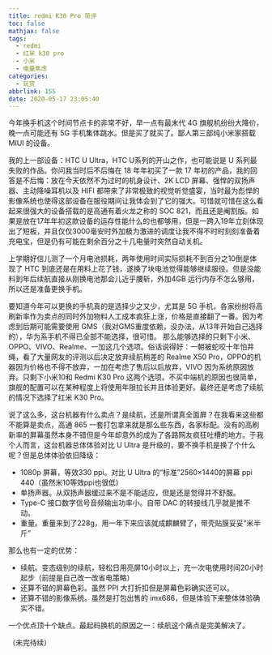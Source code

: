 ```yaml
---
title: redmi K30 Pro 简评
toc: false
mathjax: false
tags:
  - redmi
  - 红米 k30 pro
  - 小米
  - 电量焦虑
categories:
  - 玩赏
abbrlink: 155
date: 2020-05-17 23:05:40
---
```


今年换手机这个时间节点卡的非常不好，早一点有最末代 4G 旗舰机纷纷大降价，晚一点可能还有 5G 手机集体跳水。但是买了就买了。鄙人第三部纯小米家搭载 MIUI 的设备。

<!--more-->

我的上一部设备：HTC U Ultra，HTC U系列的开山之作，也可能说是 U 系列最失败的作品。你问我当时后不后悔在 18 年年初买了一款 17 年初的产品，我的回答是不后悔：放在今天依然不为过时的机身设计、2K LCD 屏幕、强悍的双扬声器、主动降噪耳机以及 HIFI 都带来了非常极致的视觉听觉盛宴，当时最为彪悍的影像系统也使得这部设备在服役期间让我体会到了它的强大。可惜就可惜在这么看起来很强大的设备搭载的是高通有着火龙之称的 SOC 821，而且还是阉割版。如果是放在17年年初这款设备的运存性能什么的也都够用，但是一跨入19年立刻体现出了短板，并且仅仅3000毫安时外加极为激进的调度让我不得不时时刻刻准备着充电宝，但是仍有可能在剩余百分之十几电量时突然自动关机。

上学期好信儿测了一个月电池损耗，两年使用时间实际损耗不到百分之10倒是体现了 HTC 到底还是在用料上花了钱，遂换了块电池觉得能够继续服役。但是没能料到年后续航直接从刚换电池那会儿近乎腰斩，外加4GB 运行内存不怎么够用，所以还是准备更换手机。

要知道今年可以更换的手机真的是选择少之又少，尤其是 5G 手机，各家纷纷将高刷新率作为卖点的同时外加物料人工成本疯狂上涨，价格是直接翻了一番。因为考虑到后期可能需要使用 GMS（我对GMS重度依赖，没办法，从13年开始自己选择的），华为系手机不得已全部不能选择，很可惜。 那么能够选择的只剩下小米、OPPO、VIVO、Realme、一加这几个选项。俗话说得好：一朝被蛇咬十年怕井绳，看了大量网友的评测以后决定放弃续航稍差的 Realme X50 Pro，OPPO的机器因为价格也不得不放弃，一加在考虑了售后以后放弃，VIVO 因为系统原因放弃。只剩下小米10和 Redmi K30 Pro 这两个选项。不买中端机的原因也很简单，旗舰的配置可以在某种程度上将使用年限拉长并且体验更好。最终还是考虑了续航的情况下选择了红米 K30 Pro。

说了这么多，这台机器有什么卖点？是续航，还是所谓真全面屏？在我看来这些都不能算是卖点，高通 865 一套打包拿来就是那么些东西，各家标配。没有的高刷新率的屏幕虽然本身不错但是今年却意外的成为了各路网友疯狂吐槽的地方。于我个人而言，这台机器总体体验对比 U Ultra 是升级的，要不换手机是换了个什么呢？但是总体体验依旧降级：

- 1080p 屏幕，等效330 ppi。对比 U Ultra 的“标准”2560×1440的屏幕 ppi 440（虽然米10等效ppi也很低）
- 单扬声器。从双扬声器缓过来不是不能适应，但是还是觉得并不舒服。
- Type-C 接口数字信号音频输出功率小。自带 DAC 的转接线几乎就是推不动。
- 重量。重量来到了228g，用一年下来应该就成麒麟臂了，带壳贴膜妥妥“米半斤”

那么也有一定的优势：

- 续航。变态级别的续航，轻松日用亮屏10小时以上，充一次电使用时间20小时起步（前提是自己改一改省电策略）
- 还算不错的屏幕色彩。虽然 PPI 大打折扣但是屏幕色彩确实还可以。
- 还算不错的影像系统。虽然是打包出售的 imx686，但是体验下来整体体验确实不错。

一个优点顶十个缺点。最起码换机的原因之一：续航这个痛点是完美解决了。

（未完待续）